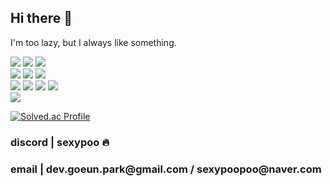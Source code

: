 ## Hi there 👋
I'm too lazy, but I always like something.

<img src="https://img.shields.io/badge/C-A8B9CC?style=for-the-badge&logo=c&logoColor=white"> <img src="https://img.shields.io/badge/c++-00599C?style=for-the-badge&logo=c%2B%2B&logoColor=white"> <img src="https://img.shields.io/badge/python-3776AB?style=for-the-badge&logo=python&logoColor=white">
<br>
<img src="https://img.shields.io/badge/html5-E34F26?style=for-the-badge&logo=html5&logoColor=white"> <img src="https://img.shields.io/badge/css-1572B6?style=for-the-badge&logo=css3&logoColor=white"> <img src="https://img.shields.io/badge/javascript-F7DF1E?style=for-the-badge&logo=javascript&logoColor=white">
<br>
<img src="https://img.shields.io/badge/react-61DAFB?style=for-the-badge&logo=react&logoColor=white"> <img src="https://img.shields.io/badge/typescript-3178C6?style=for-the-badge&logo=typescript&logoColor=white"> <img src="https://img.shields.io/badge/flask-000000?style=for-the-badge&logo=flask&logoColor=white"> <img src="https://img.shields.io/badge/mongodb-47A248?style=for-the-badge&logo=mongodb&logoColor=white"> 
<br>
<img src="https://img.shields.io/badge/unity-FFFFFF?style=for-the-badge&logo=unity&logoColor=black">

[![Solved.ac Profile](http://mazassumnida.wtf/api/v2/generate_badge?boj=goeun)](https://solved.ac/goeun/)

<h3>discord | sexypoo 🔥</h3>
<h3>email | dev.goeun.park@gmail.com / sexypoopoo@naver.com</h3>
